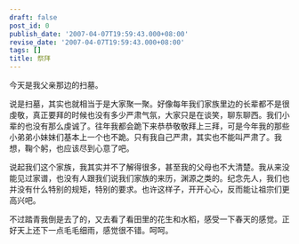```yaml
---
draft: false
post_id: 0
publish_date: '2007-04-07T19:59:43.000+08:00'
revise_date: '2007-04-07T19:59:43.000+08:00'
tags: []
title: 祭拜
---
```


今天是我父亲那边的扫墓。

说是扫墓，其实也就相当于是大家聚一聚。好像每年我们家族里边的长辈都不是很虔敬，真正要拜的时候也没有多少严肃气氛，大家只是在谈笑，聊东聊西。我们小辈的也没有那么虔诚了。往年我都会跪下来恭恭敬敬拜上三拜，可是今年我的那些小弟弟小妹妹们基本上一个也不跪。只有我自己严肃，其实也不能叫严肃了。我想，鞠个躬，也应该尽到心意了吧。

说起我们这个家族，我其实并不了解得很多，甚至我的父母也不大清楚。我从来没能见过家谱，也没有人跟我们说我们家族的来历，渊源之类的。纪念先人，我们也并没有什么特别的规矩，特别的要求。也许这样子，开开心心，反而能让祖宗们更高兴吧。

不过踏青我倒是去了的，又去看了看田里的花生和水稻，感受一下春天的感觉。正好天上还下一点毛毛细雨，感觉很不错。呵呵。
